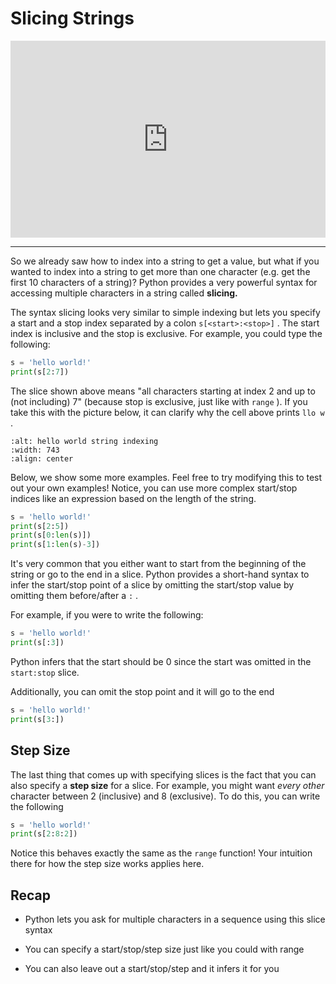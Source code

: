 # Slicing Strings

<div style="position: relative; padding-bottom: 62.5%; height: 0;">
    <iframe src="https://www.loom.com/embed/ab6d2d5e55744fd6b100f1fc9c7d4e74?sharedAppSource=personal_library" frameborder="0" webkitallowfullscreen mozallowfullscreen allowfullscreen style="position: absolute; top: 0; left: 0; width: 100%; height: 100%;"></iframe>
</div>

---

So we already saw how to index into a string to get a value, but what if you wanted to index into a string to get more than one character (e.g. get the first 10 characters of a string)? Python provides a very powerful syntax for accessing multiple characters in a string called **slicing.**

The syntax slicing looks very similar to simple indexing but lets you specify a start and a stop index separated by a colon `s[<start>:<stop>]` . The start index is inclusive and the stop is exclusive. For example, you could type the following:

```python
s = 'hello world!'
print(s[2:7])
```

The slice shown above means "all characters starting at index 2 and up to (not including) 7" (because stop is exclusive, just like with `range` ). If you take this with the picture below, it can clarify why the cell above prints `llo w` .

```{image} https://static.us.edusercontent.com/files/SQ9WeD8h3lvhbiC8txniO4Rd
:alt: hello world string indexing
:width: 743
:align: center
```

Below, we show some more examples. Feel free to try modifying this to test out your own examples! Notice, you can use more complex start/stop indices like an expression based on the length of the string.

```python
s = 'hello world!'
print(s[2:5])
print(s[0:len(s)])
print(s[1:len(s)-3])
```

It's very common that you either want to start from the beginning of the string or go to the end in a slice. Python provides a short-hand syntax to infer the start/stop point of a slice by omitting the start/stop value by omitting them before/after a `:` .

For example, if you were to write the following:

```python
s = 'hello world!'
print(s[:3])
```

Python infers that the start should be 0 since the start was omitted in the `start:stop` slice.

Additionally, you can omit the stop point and it will go to the end

```python
s = 'hello world!'
print(s[3:])
```

## Step Size

The last thing that comes up with specifying slices is the fact that you can also specify a **step size** for a slice. For example, you might want _every other_ character between 2 (inclusive) and 8 (exclusive). To do this, you can write the following

```python
s = 'hello world!'
print(s[2:8:2])
```

Notice this behaves exactly the same as the `range` function! Your intuition there for how the step size works applies here.

## Recap

- Python lets you ask for multiple characters in a sequence using this slice syntax

- You can specify a start/stop/step size just like you could with range

- You can also leave out a start/stop/step and it infers it for you
